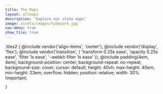 ```yaml
---
title: The Maps
layout: allmaps
description: 'Explore our state maps'
image: assets/images/hydepark.jpg
nav-menu: true
show_tile: true
---
```


.tiles2 {
                    @include vendor('align-items', 'center');
            @include vendor('display', 'flex');
            @include vendor('transition', (
                'transform 0.25s ease',
                'opacity 0.25s ease',
                'filter 1s ease',
                '-webkit-filter 1s ease'
            ));
            @include padding(4em, 4em);
            background-position: center;
            background-repeat: no-repeat;
            background-size: cover;
            cursor: default;
            height: 40vh;
            max-height: 40em;
            min-height: 23em;
            overflow: hidden;
            position: relative;
            width: 30% !important;
 
    }
 